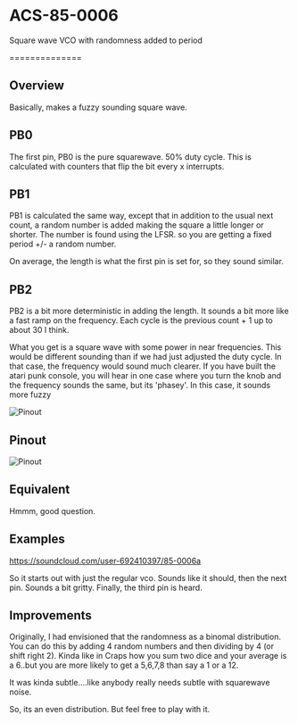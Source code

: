 # ACS-85-0006

Square wave VCO with randomness added to period

==============

## Overview

Basically, makes a fuzzy sounding square wave.

## PB0

The first pin, PB0 is the pure squarewave. 50% duty cycle.
This is calculated with counters that flip the bit every x interrupts.

## PB1

PB1 is calculated the same way, except that in addition to the usual next count, a random number is 
added making the square a little longer or shorter.  The number is found using the LFSR.
so you are getting a fixed period +/- a random number.

On average, the length is what the first pin is set for, so they sound similar.

## PB2

PB2 is a bit more deterministic in adding the length.  It sounds a bit more like a fast ramp on the frequency.
Each cycle is the previous count + 1 up to about 30 I think.

What you get is a square wave with some power in near frequencies.  This would be different sounding than if we had just
adjusted the duty cycle.  In that case, the frequency would sound much clearer.  If you have built the atari punk console, you will hear
in one case where you turn the knob and the frequency sounds the same, but its 'phasey'.  In this case, it sounds more fuzzy


![Pinout](https://github.com/robstave/ArduinoComponentSketches/blob/master/ACS-85%20ATTiny85%20sketches/ACS-85-0006/images/ACS-85-0006-period.png)


## Pinout

![Pinout](https://github.com/robstave/ArduinoComponentSketches/blob/master/ACS-85%20ATTiny85%20sketches/ACS-85-0006/images/ACS-85-0006.png)

## Equivalent

Hmmm, good question.

## Examples

 https://soundcloud.com/user-692410397/85-0006a

 So it starts out with just the regular vco.  Sounds like it should, then the next
 pin. Sounds a bit gritty.  Finally, the third pin is heard.

## Improvements

Originally, I had envisioned that the randomness as a binomal distribution.
You can do this by adding 4 random numbers and then dividing by 4  (or shift right 2).  Kinda like in Craps how you sum two dice and your average is a 6..but you are more likely to get a 5,6,7,8 than say a 1 or a 12.

It was kinda subtle....like anybody really needs subtle with squarewave noise.

So, its an even distribution.  But feel free to play with it.
